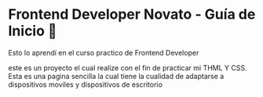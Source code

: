 # Frontend Developer Novato - Guía de Inicio 🚀

Esto lo aprendí en el curso practico de Frontend Developer

este es un proyecto el cual realize con el fin de practicar mi THML
Y CSS.
Esta es una pagina sencilla la cual tiene la cualidad de adaptarse a dispositivos moviles y 
dispositivos de escritorio


